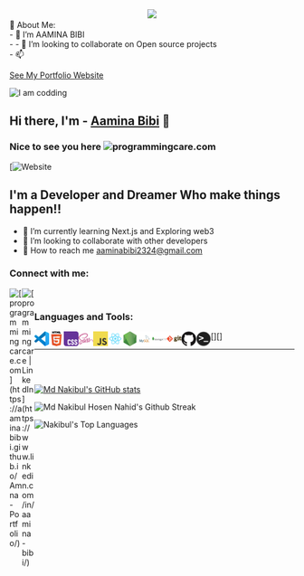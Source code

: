 
<div align="center" >  
 <img src="https://tse1.mm.bing.net/th/id/OIP.B0NZuseuTA7LyOTvAFyrKgHaHa?w=152&h=180&c=7&r=0&o=5&dpr=1.5&pid=1.7" />
</div>
💫
 About Me:
<br>- 👋  I’m AAMINA BIBI<br>- - 💞️ I’m looking to collaborate on Open source projects<br>- 📫


   




[See My Portfolio Website](https://aaminabibi.github.io/Amna-Portfolio/)



![I am codding](https://images.squarespace-cdn.com/content/v1/5769fc401b631bab1addb2ab/1541580611624-TE64QGKRJG8SWAIUS7NS/ke17ZwdGBToddI8pDm48kPoswlzjSVMM-SxOp7CV59BZw-zPPgdn4jUwVcJE1ZvWQUxwkmyExglNqGp0IvTJZamWLI2zvYWH8K3-s_4yszcp2ryTI0HqTOaaUohrI8PI6FXy8c9PWtBlqAVlUS5izpdcIXDZqDYvprRqZ29Pw0o/coding-freak.gif?format=750w)

## Hi there, I'm - [Aamina Bibi][portfolio] 👋

### Nice to see you here <img alt="programmingcare.com" width="22px" margin-right="20px" src="https://cutt.ly/OCwZs7k" />

[![Website]([https://img.shields.io/website?label=mdnakibul.netlify.app&style=for-the-badge&ur](https://aaminabibi.github.io/Amna-Portfolio/)l)


## I'm a Developer and Dreamer Who make things happen!!

- 🌱 I’m currently learning Next.js and Exploring web3
- 👯 I’m looking to collaborate with other developers
- 🥅 How to reach me aaminabibi2324@gmail.com

### Connect with me:

[<img align="left" alt="[programmingcare.com](https://aaminabibi.github.io/Amna-Portfolio/)" width="22px" margin-right="20px" src="[https://raw.githubusercontent.com/iconic/open-iconic/master/svg/globe.svg](https://aaminabibi.github.io/Amna-Portfolio/)" />][website]
[<img align="left" alt="[programmingcare | LinkedIn](https://www.linkedin.com/in/aamina-bibi/)" width="22px" margin-right="20px" src="[https://cdn.jsdelivr.net/npm/simple-icons@v3/icons/linkedin.svg](https://www.linkedin.com/in/aamina-bibi/)" />][linkedin]
<br />

### Languages and Tools:

[<img align="left" alt="Visual Studio Code" width="26px" title="Visual Studio Code" src="https://raw.githubusercontent.com/github/explore/80688e429a7d4ef2fca1e82350fe8e3517d3494d/topics/visual-studio-code/visual-studio-code.png" />][]
[<img align="left" alt="HTML5" width="26px" src="https://raw.githubusercontent.com/github/explore/80688e429a7d4ef2fca1e82350fe8e3517d3494d/topics/html/html.png" />][webdevguideline]
[<img align="left" alt="CSS3" width="26px" title="CSS3" src="https://raw.githubusercontent.com/github/explore/80688e429a7d4ef2fca1e82350fe8e3517d3494d/topics/css/css.png" />][learncss]
[<img align="left" alt="Sass" width="26px" title="Sass" src="https://raw.githubusercontent.com/github/explore/80688e429a7d4ef2fca1e82350fe8e3517d3494d/topics/sass/sass.png" />][sass]
[<img align="left" alt="JavaScript" width="26px" title="JavaScript" src="https://raw.githubusercontent.com/github/explore/80688e429a7d4ef2fca1e82350fe8e3517d3494d/topics/javascript/javascript.png" />][learnjs]
[<img align="left" alt="React" width="26px" title="React JS" src="https://raw.githubusercontent.com/github/explore/80688e429a7d4ef2fca1e82350fe8e3517d3494d/topics/react/react.png" />][react]
[<img align="left" alt="Node.js" width="26px" src="https://raw.githubusercontent.com/github/explore/80688e429a7d4ef2fca1e82350fe8e3517d3494d/topics/nodejs/nodejs.png" />][node]
[<img align="left" alt="MySQL" width="26px" src="https://raw.githubusercontent.com/github/explore/80688e429a7d4ef2fca1e82350fe8e3517d3494d/topics/mysql/mysql.png" />][mysql]
[<img align="left" alt="MongoDB" width="26px" src="https://raw.githubusercontent.com/github/explore/80688e429a7d4ef2fca1e82350fe8e3517d3494d/topics/mongodb/mongodb.png" />][mongodb]
[<img align="left" alt="Git" width="26px" src="https://raw.githubusercontent.com/github/explore/80688e429a7d4ef2fca1e82350fe8e3517d3494d/topics/git/git.png" />][git]
[<img align="left" alt="GitHub" width="26px" src="https://raw.githubusercontent.com/github/explore/78df643247d429f6cc873026c0622819ad797942/topics/github/github.png" />][github]
[<img align="left" alt="Terminal" width="26px" src="https://raw.githubusercontent.com/github/explore/80688e429a7d4ef2fca1e82350fe8e3517d3494d/topics/terminal/terminal.png" />][terminal]

---

<br />
<br />

[![Md Nakibul's GitHub stats](https://github-readme-stats.vercel.app/api?username=mdnakibul)](https://github.com/anuraghazra/github-readme-stats)

![Md Nakibul Hosen Nahid's Github Streak](https://github-readme-streak-stats.herokuapp.com/?user=mdnakibul&theme=darcula&hide_border=true)

![Nakibul's Top Languages](https://github-readme-stats.vercel.app/api/top-langs/?username=mdnakibul&theme=darcula&show_icons=true&hide_border=true&layout=compact)

[website]: https://www.programmingcare.com/
[portfolio]: https://mdnakibul.netlify.app/
[twitter]: https://twitter.com/HosenNakibul
[youtube]: https://www.youtube.com/c/MdNakibulHosenNahid
[instagram]: https://www.instagram.com/md_nakibul_hosen/
[linkedin]: https://www.linkedin.com/in/md-nakibul-hosen-nahid/
[webdevguideline]: https://www.freecodecamp.org/news/the-practical-guide-to-becoming-a-professional-web-developer-2f255bc25c90/
[learnjs]: https://www.w3schools.com/js/default.asp
[learncss]: https://www.w3schools.com/css/default.asp
[reactplaylist]: https://www.w3schools.com/react/default.asp
[learnhtml]: https://www.w3schools.com/html/
[sass]: https://sass-lang.com/
[vscode]: https://code.visualstudio.com/
[react]: https://reactjs.org/
[node]: https://nodejs.org/en/
[mysql]: https://www.mysql.com/
[mongodb]: https://www.mongodb.com/
[git]: https://www.mongodb.com/
[github]: https://github.com/
[terminal]: https://github.com/microsoft/terminal
[leadsbee]: https://www.facebook.com/leadsbeeinc
[drivill]: https://www.linkedin.com/company/drivill
[programminghero]: https://www.linkedin.com/company/drivill
[aobs]: https://latenthq.com/
